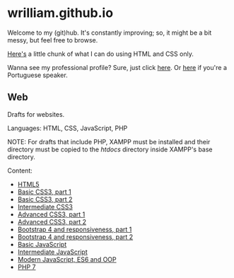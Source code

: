 # wrilliam.github.io

<p>Welcome to my (git)hub. It's constantly improving; so, it might be a bit messy, but feel free to browse.</p>
<p><a href="Whimsical/logo.html">Here's</a> a little chunk of what I can do using HTML and CSS only.</p>
<p>
  Wanna see my professional profile? Sure, just click <a href="Curriculum/vitae.en.html">here</a>. 
  Or <a href="Curriculum/vitae.pt.html">here</a> if you're a Portuguese speaker.
</p>

## Web

Drafts for websites.

Languages: HTML, CSS, JavaScript, PHP

NOTE: For drafts that include PHP, XAMPP must be installed and their directory must be copied to the _htdocs_ directory inside XAMPP's base directory.

Content:

- <a href="Web/unes/index.html">HTML5</a>
- <a href="Web/annabella/index.html">Basic CSS3, part 1</a>
- <a href="Web/tecblog/index.html">Basic CSS3, part 2</a>
- <a href="Web/noticiascidade/index.html">Intermediate CSS3</a>
- <a href="Web/chalehotel/index.html">Advanced CSS3, part 1</a>
- <a href="Web/museunacional/index.html">Advanced CSS3, part 2</a>
- <a href="Web/finans/index.html">Bootstrap 4 and responsiveness, part 1</a>
- <a href="Web/spotify/index.html">Bootstrap 4 and responsiveness, part 2</a>
- <a href="Web/calculadora/index.html">Basic JavaScript</a>
- <a href="Web/matamosquito/index.html">Intermediate JavaScript</a>
- <a href="Web/orcamentopessoal/index.html">Modern JavaScript, ES6 and OOP</a>
- <a href="Web/app_help_desk/index.html">PHP 7</a>
